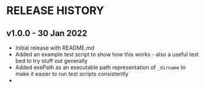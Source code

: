 # RELEASE HISTORY

## v1.0.0 - 30 Jan 2022

- Initial release with README.md
- Added an example test script to show how this works - also a useful test bed to try stuff out generally
- Added exePath as an executable path representation of ```_dirname``` to make it easier to run test scripts consistently
- 